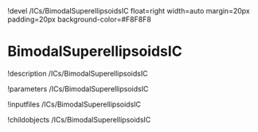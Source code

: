 <!-- MOOSE Object Documentation Stub: Remove this when content is added. -->!devel /ICs/BimodalSuperellipsoidsIC float=right width=auto margin=20px padding=20px background-color=#F8F8F8


# BimodalSuperellipsoidsIC
!description /ICs/BimodalSuperellipsoidsIC

!parameters /ICs/BimodalSuperellipsoidsIC

!inputfiles /ICs/BimodalSuperellipsoidsIC

!childobjects /ICs/BimodalSuperellipsoidsIC
